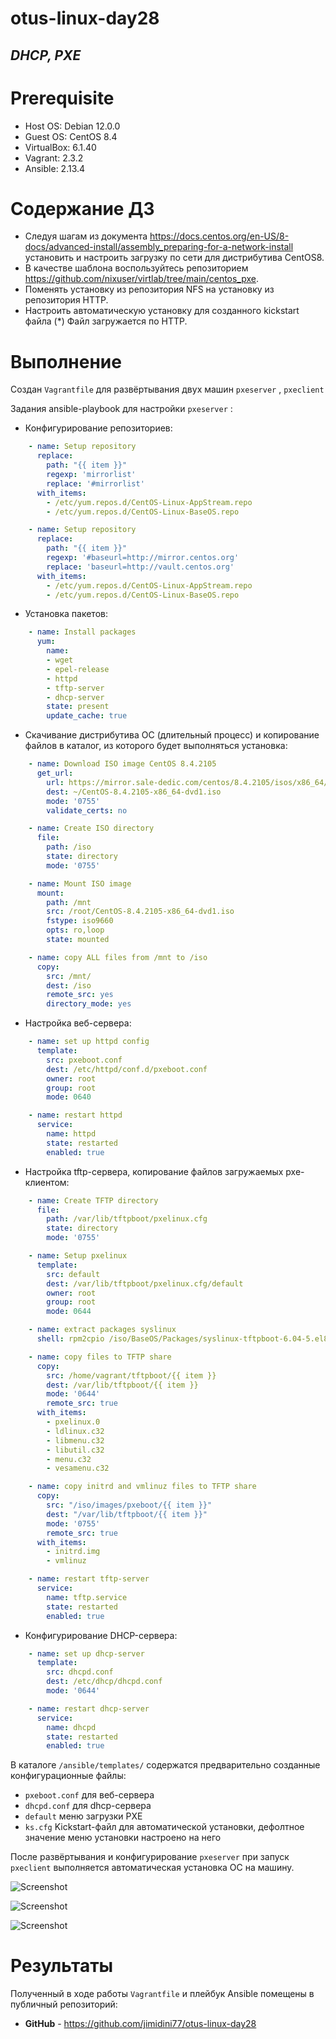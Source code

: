 # otus-linux-day28
## *DHCP, PXE*

# **Prerequisite**
- Host OS: Debian 12.0.0
- Guest OS: CentOS 8.4
- VirtualBox: 6.1.40
- Vagrant: 2.3.2
- Ansible: 2.13.4

# **Содержание ДЗ**

- Следуя шагам из документа https://docs.centos.org/en-US/8-docs/advanced-install/assembly_preparing-for-a-network-install установить и настроить загрузку по сети для дистрибутива CentOS8.
- В качестве шаблона воспользуйтесь репозиторием https://github.com/nixuser/virtlab/tree/main/centos_pxe.
- Поменять установку из репозитория NFS на установку из репозитория HTTP.
- Настроить автоматическую установку для созданного kickstart файла (*) Файл загружается по HTTP.

# **Выполнение**

Создан `Vagrantfile` для развёртывания двух машин `pxeserver` , `pxeclient`

Задания ansible-playbook для настройки `pxeserver` :

- Конфигурирование репозиториев:
```yml
    - name: Setup repository
      replace:
        path: "{{ item }}"
        regexp: 'mirrorlist'
        replace: '#mirrorlist'
      with_items:
        - /etc/yum.repos.d/CentOS-Linux-AppStream.repo
        - /etc/yum.repos.d/CentOS-Linux-BaseOS.repo

    - name: Setup repository
      replace:
        path: "{{ item }}"
        regexp: '#baseurl=http://mirror.centos.org'
        replace: 'baseurl=http://vault.centos.org'
      with_items:
        - /etc/yum.repos.d/CentOS-Linux-AppStream.repo
        - /etc/yum.repos.d/CentOS-Linux-BaseOS.repo
```
- Установка пакетов:
```yml
    - name: Install packages
      yum:
        name:
        - wget
        - epel-release
        - httpd
        - tftp-server
        - dhcp-server
        state: present
        update_cache: true
```
- Скачивание дистрибутива ОС (длительный процесс) и копирование файлов в каталог, из которого будет выполняться установка:
```yml
    - name: Download ISO image CentOS 8.4.2105
      get_url:
        url: https://mirror.sale-dedic.com/centos/8.4.2105/isos/x86_64/CentOS-8.4.2105-x86_64-dvd1.iso
        dest: ~/CentOS-8.4.2105-x86_64-dvd1.iso
        mode: '0755'
        validate_certs: no

    - name: Create ISO directory
      file:
        path: /iso
        state: directory
        mode: '0755'

    - name: Mount ISO image
      mount:
        path: /mnt
        src: /root/CentOS-8.4.2105-x86_64-dvd1.iso
        fstype: iso9660
        opts: ro,loop
        state: mounted

    - name: copy ALL files from /mnt to /iso
      copy:
        src: /mnt/
        dest: /iso
        remote_src: yes
        directory_mode: yes
```

- Настройка веб-сервера:
```yml
    - name: set up httpd config
      template:
        src: pxeboot.conf
        dest: /etc/httpd/conf.d/pxeboot.conf
        owner: root
        group: root
        mode: 0640

    - name: restart httpd
      service:
        name: httpd
        state: restarted
        enabled: true
```

- Настройка tftp-сервера, копирование файлов загружаемых pxe-клиентом:
```yml
    - name: Create TFTP directory
      file:
        path: /var/lib/tftpboot/pxelinux.cfg
        state: directory
        mode: '0755'

    - name: Setup pxelinux
      template:
        src: default
        dest: /var/lib/tftpboot/pxelinux.cfg/default
        owner: root
        group: root
        mode: 0644

    - name: extract packages syslinux
      shell: rpm2cpio /iso/BaseOS/Packages/syslinux-tftpboot-6.04-5.el8.noarch.rpm | cpio -dimv

    - name: copy files to TFTP share
      copy:
        src: /home/vagrant/tftpboot/{{ item }}
        dest: /var/lib/tftpboot/{{ item }}
        mode: '0644'
        remote_src: true
      with_items:
        - pxelinux.0
        - ldlinux.c32
        - libmenu.c32
        - libutil.c32
        - menu.c32
        - vesamenu.c32

    - name: copy initrd and vmlinuz files to TFTP share
      copy:
        src: "/iso/images/pxeboot/{{ item }}"
        dest: "/var/lib/tftpboot/{{ item }}"
        mode: '0755'
        remote_src: true
      with_items:
        - initrd.img
        - vmlinuz

    - name: restart tftp-server
      service:
        name: tftp.service
        state: restarted
        enabled: true        
```
- Конфигурирование DHCP-сервера:
```yml
    - name: set up dhcp-server
      template:
        src: dhcpd.conf
        dest: /etc/dhcp/dhcpd.conf
        mode: '0644'

    - name: restart dhcp-server
      service:
        name: dhcpd
        state: restarted
        enabled: true
```
В каталоге `/ansible/templates/` содержатся предварительно созданные конфигурационные файлы:
- `pxeboot.conf` для веб-сервера
- `dhcpd.conf` для dhcp-сервера
- `default` меню загрузки PXE
- `ks.cfg` Kickstart-файл для автоматической установки, дефолтное значение меню установки настроено на него

После развёртывания и конфигурирование `pxeserver` при запуск `pxeclient` выполняется автоматическая установка ОС на машину.

![Screenshot](https://github.com/jimidini77/otus-linux-day28/blob/main/Screenshot01.png?raw=true)

![Screenshot](https://github.com/jimidini77/otus-linux-day28/blob/main/Screenshot02.png?raw=true)

![Screenshot](https://github.com/jimidini77/otus-linux-day28/blob/main/Screenshot03.png?raw=true)

# **Результаты**

Полученный в ходе работы `Vagrantfile` и плейбук Ansible помещены в публичный репозиторий:

- **GitHub** - https://github.com/jimidini77/otus-linux-day28
